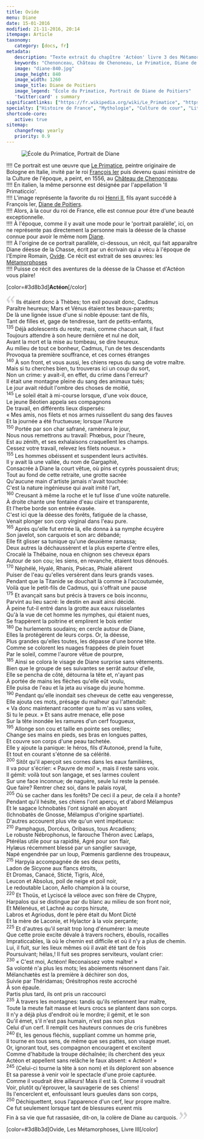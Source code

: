 ```yaml
---
title: Ovide 
menu: Diane
date: 15-01-2016
modified: 21-11-2016, 20:14
itempage: Article
taxonomy:
   category: [docs, fr]
metadata:
   description: "Texte extrait du chapître 'Actéon' livre 3 des Métamorphoses écrit par Ovide et utilisé par le peintre Le Primatice pour réaliser le portrait de Diane de Poitiers exposé au Château de Chenonceau"
   keywords: "Chenonceau, Château de Chenoneau, Le Primatice, Diane de Poitiers, Ovide, Les Métamorphoses, Actéon"
   image: "diane-840.jpg"
   image_height: 840
   image_width: 1260
   image_title: Diane de Poitiers
   image_legend: "École du Primatice, Portrait de Diane de Poitiers"
   'twitter:card' : summary
significantlinks: ["https://fr.wikipedia.org/wiki/Le_Primatice", "https://fr.wikipedia.org/wiki/Diane_de_Poitiers", "https://fr.wikipedia.org/wiki/Henri_II_(roi_de_France)"]
specialty: ["Histoire de France", "Mythologie", "Culture de cour", "Littérature de l'Empire Romain", "Littérature romaine impériale"]
shortcode-core:
   active: true
sitemap:
   changefreq: yearly
   priority: 0.9
---
```

<figure><picture>
<source sizes="(max-width: 767px) 98vw, 52vw" srcset="
/user/sites/docs/pages/01.reference/02.chateaux-de-la-loire/02.chenonceau/01.diane/diane-280.webp 280w,
/user/sites/docs/pages/01.reference/02.chateaux-de-la-loire/02.chenonceau/01.diane/diane-380.webp 380w,
/user/sites/docs/pages/01.reference/02.chateaux-de-la-loire/02.chenonceau/01.diane/diane-480.webp 480w,
/user/sites/docs/pages/01.reference/02.chateaux-de-la-loire/02.chenonceau/01.diane/diane-640.webp 640w,
/user/sites/docs/pages/01.reference/02.chateaux-de-la-loire/02.chenonceau/01.diane/diane-840.webp 840w" type="image/webp">
<img src="/user/sites/docs/pages/01.reference/02.chateaux-de-la-loire/02.chenonceau/01.diane/diane-840.jpg" sizes="(max-width: 767px) 98vw, 52vw" srcset="
/user/sites/docs/pages/01.reference/02.chateaux-de-la-loire/02.chenonceau/01.diane/diane-280.jpg 280w,
/user/sites/docs/pages/01.reference/02.chateaux-de-la-loire/02.chenonceau/01.diane/diane-380.jpg 380w,
/user/sites/docs/pages/01.reference/02.chateaux-de-la-loire/02.chenonceau/01.diane/diane-480.jpg 480w,
/user/sites/docs/pages/01.reference/02.chateaux-de-la-loire/02.chenonceau/01.diane/diane-640.jpg 640w,
/user/sites/docs/pages/01.reference/02.chateaux-de-la-loire/02.chenonceau/01.diane/diane_840.jpp 840w" title="École du Primatice, Portrait de Diane" alt="École du Primatice, Portrait de Diane" class="class-diane-img">
</picture></figure>

!!!! Ce portrait est une œuvre que [Le Primatice][2], peintre originaire de Bologne en Italie, invité par le roi [François Ier][1] puis devenu quasi ministre de la Culture de l'époque, a peint, en 1556, au [Château de Chenonceau][3].  
!!!! En italien, la même personne est désignée par l'appellation 'Il Primaticcio'.  
!!!! L'image représente la favorite du roi [Henri II][4], fils ayant succédé à François Ier, [Diane de Poitiers][5].  
!!!! Alors, à la cour du roi de France, elle est connue pour être d'une beauté exceptionnelle.  
!!!! À l'époque, comme il y avait une mode pour le 'portrait paralèlle', ici, on ne représente pas directement la personne mais la déesse de la chasse connue pour avoir le même nom [Diane][6].  
!!!! À l'origine de ce portrait parallèle, ci-dessous, un récit, qui fait apparaître Diane déesse de la Chasse, écrit par un écrivain qui a vécu à l'époque de l'Empire Romain, [Ovide][7]. Ce récit est extrait de ses œuvres: les [Métamorphoses][8]  
!!!! Puisse ce récit des aventures de la déesse de la Chasse et d'Actéon vous plaire!

[color=#3d8b3d]**Actéon**[/color]

<span><svg id="quotesleft" xmlns="http://www.w3.org/2000/svg" version="1" width="22px" height="22px" viewBox="0 0 78 78" fill="lightgrey" opacity="1"><path d="M76.5 9.0009L57.0898 32.605c-.88226 1.10283-.88226 1.54397-.88226 1.76454 0 1.10286 1.76455 3.30857 2.8674 4.632l13.0167 14.99877L61.50123 74.9545 50.4727 59.51456c-2.87047-3.97028-10.80793-15.88413-10.80793-19.19267 0-1.76458.6617-2.4263 6.6171-9.7051C60.8395 12.74754 63.04522 10.98297 70.98575 3.0455L76.5 9.00092zm-38.16172 0L18.9281 32.605c-.88228 1.10283-.88228 1.54397-.88228 1.76454 0 1.10286 1.76457 3.30857 2.86742 4.632L33.92688 54.0003 23.3395 74.9545 12.30793 59.51456C9.44053 55.54428 1.5 43.63043 1.5 40.3219c0-1.76458.6617-2.4263 6.6171-9.7051C22.67475 12.74754 24.88043 10.98297 32.82097 3.0455l5.51732 5.9554z"/></svg></span>
Ils étaient donc à Thèbes; ton exil pouvait donc, Cadmus  
Paraître heureux; Mars et Vénus étaient tes beaux-parents;  
De là une lignée issue d'une si noble épouse: tant de fils,  
Tant de filles et, gage de tendresse, tant de petits-enfants,  
<sup>135</sup> Déjà adolescents du reste; mais, comme chacun sait, il faut  
Toujours attendre à son heure dernière et nul ne doit,  
Avant la mort et la mise au tombeau, se dire heureux.  
Au milieu de tout ce bonheur, Cadmus, l'un de tes descendants  
Provoqua ta première souffrance, et ces cornes étranges  
<sup>140</sup> À son front, et vous aussi, les chiens repus du sang de votre maître.  
Mais si tu cherches bien, tu trouveras ici un coup du sort,  
Non un crime: y avait-il, en effet, du crime dans l'erreur?  
Il était une montagne pleine du sang des animaux tués;  
Le jour avait réduit l'ombre des choses de moitié,  
<sup>145</sup> Le soleil était à mi-course lorsque, d'une voix douce,  
Le jeune Béotien appela ses compagnons  
De travail, en différents lieux dispersés:  
« Mes amis, nos filets et nos armes ruissellent du sang des fauves  
Et la journée a été fructueuse; lorsque l'Aurore  
<sup>150</sup> Portée par son char safrané, ramènera le jour,  
Nous nous remettrons au travail: Phœbus, pour l'heure,  
Est au zénith, et ses exhalaisons craquellent les champs.  
Cessez votre travail, relevez les filets noueux. »  
<sup>155</sup> Les hommes obéissent et suspendent leurs activités.  
Il y avait là une vallée, du nom de Gargaphié,  
Consacrée à Diane la court vêtue, où pins et cyprès poussaient drus;  
Tout au fond de cette retraite, une grotte sacrée  
Qu'aucune main d'artiste jamais n'avait touchée:  
C'est la nature ingénieuse qui avait imité l'art,  
<sup>160</sup> Creusant à même la roche et le tuf lisse d'une voûte naturelle.  
À droite chante une fontaine d'eau claire et transparente,  
Et l'herbe borde son entrée évasée.  
C'est ici que la déesse des forêts, fatiguée de la chasse,  
Venait plonger son corp virginal dans l'eau pure.  
<sup>165</sup> Après qu'elle fut entrée là, elle donna à sa nymphe écuyère  
Son javelot, son carquois et son arc débandé;  
Elle fit glisser sa tunique qu'une deuxième ramassa;  
Deux autres la déchaussèrent et la plus experte d'entre elles,  
Crocalé la Thébaine, noua en chignon ses cheveux épars  
Autour de son cou; les siens, en revanche, étaient tous dénoués.  
<sup>170</sup> Néphélé, Hyalé, Rhanis, Psécas, Phialé allèrent  
Puiser de l'eau qu'elles versèrent dans leurs grands vases.  
Pendant que la Titanide se douchait là comme à l'accoutumée,  
Voilà que le petit-fils de Cadmus, qui s'offrait une pause  
<sup>175</sup> Et avançait sans but précis à travers ce bois inconnu,  
Parvint au lieu sacré: le destin en avait ainsi décidé.  
À peine fut-il entré dans la grotte aux eaux ruisselantes  
Qu'à la vue de cet homme les nymphes, qui étaient nues,  
Se frappèrent la poitrine et emplirent le bois entier  
<sup>180</sup> De hurlements soudains; en cercle autour de Diane,  
Elles la protégèrent de leurs corps. Or, la déesse,  
Plus grandes qu'elles toutes, les dépasse d'une bonne tête.  
Comme se colorent les nuages frappées de plein fouet  
Par le soleil, comme l'aurore vêtue de pourpre,  
<sup>185</sup> Ainsi se colora le visage de Diane surprise sans vêtements.  
Bien que le groupe de ses suivantes se serrât autour d'elle,  
Elle se pencha de côté, détourna la tête et, n'ayant pas  
À portée de mains les flèches qu'elle eût voulu,  
Elle puisa de l'eau et la jeta au visage du jeune homme.  
<sup>190</sup> Pendant qu'elle inondait ses cheveux de cette eau vengeresse,  
Elle ajouta ces mots, présage du malheur qui l'attendait:  
« Va donc maintenant raconter que tu m'as vu sans voiles,  
Si tu le peux. » Et sans autre menace, elle pose  
Sur la tête inondée les ramures d'un cerf fougueux,  
<sup>195</sup> Allonge son cou et taille en pointe ses oreilles;  
Change ses mains en pieds, ses bras en longues pattes,  
Et couvre son corps d'une peau tachetée.  
Elle y ajoute la panique: le héros, fils d'Autonoé, prend la fuite,  
Et tout en courant s'étonne de sa célérité.  
<sup>200</sup> Sitôt qu'il aperçoit ses cornes dans les eaux familières,  
Il va pour s'écrier: « Pauvre de moi! », mais il reste sans voix.  
Il gémit: voilà tout son langage, et ses larmes coulent  
Sur une face inconnue; de naguère, seule lui reste la pensée.  
Que faire? Rentrer chez soi, dans le palais royal,  
<sup>205</sup> Où se cacher dans les forêts? De ceci il a peur, de cela il a honte?  
Pendant qu'il hésite, ses chiens l'ont aperçu, et d'abord Mélampus  
Et le sagace Ichnobatès l'ont signalé en aboyant  
(Ichnobatès de Gnosse, Mélampus d'origine spartiate).  
D'autres accourent plus vite qu'un vent impétueux:  
<sup>210</sup> Pamphagus, Dorcéus, Oribasus, tous Arcadiens;  
Le robuste Nébrophonus, le farouche Théron avec Lælaps,  
Ptérélas utile pour sa rapidité, Agré pour son flair,  
Hylæus récemment blessé par un sanglier sauvage,  
Napé engendrée par un loup, Pœmenis gardienne des troupeaux,  
<sup>215</sup> Harpyia accompagnée de ses deux petits,  
Ladon de Sicyone aux flancs étroits,  
Et Dromas, Canacé, Sticté, Tigris, Alcé,  
Leucon et Absolus, poil de neige et poil noir,  
Le redoutable Lacon, Aello champion à la course,  
<sup>220</sup> Et Thoüs, et Lyciscé la véloce avec son frère de Chypre,  
Harpalos qui se distingue par du blanc au milieu de son front noir,  
Et Mélenéus, et Lachné au corps hirsute,  
Labros et Agriodus, dont le père était du Mont Dicté  
Et la mère de Laconie, et Hylactor à la voix perçante;  
<sup>225</sup> Et d'autres qu'il serait trop long d'énumérer: la meute  
Que cette proie excite dévale à travers rochers, éboulis, rocailles  
Impraticcables, là où le chemin est difficile et où il n'y a plus de chemin.  
Lui, il fuit, sur les lieux mêmes où il avait été tant de fois  
Poursuivant; hélas,! Il fuit ses propres serviteurs, voulant crier:  
<sup>230</sup> « C'est moi, Actéon! Reconaissez votre maître! »  
Sa volonté n'a plus les mots; les aboiements résonnent dans l'air.  
Mélanchætès est la première à déchirer son dos,  
Suivie par Théridamas; Orésitrophos reste accroché  
À son épaule.  
Partis plus tard, ils ont pris un raccourci  
<sup>235</sup> À travers les montagnes: tandis qu'ils retiennent leur maître,  
Toute la meute fait masse et leurs crocs se plantent dans son corps.  
Il n'y a déjà plus d'endroit où le mordre; il gémit, et le son  
Qu'il émet, s'il n'est pas humain, n'est pas non plus  
Celui d'un cerf. Il remplit ces hauteurs connues de cris funèbres  
<sup>240</sup> Et, les genous fléchis, suppliant comme un homme prie,  
Il tourne en tous sens, de même que ses pattes, son visage muet.  
Or, ignorant tout, ses compagnon encouragent et excitent  
Comme d'habitude la troupe déchaînée; ils cherchent des yeux  
Actéon et appellent sans relâche le faux absent: « Actéon! »  
<sup>245</sup> (Celui-ci tourne la tête à son nom) et ils déplorent son absence  
Et sa paresse à venir voir le spectacle d'une proie capturée.  
Comme il voudrait être ailleurs! Mais il est là. Comme il voudrait  
Voir, plutôt qu'éprouver, la sauvagerie de ses chiens!  
Ils l'encerclent et, enfouissant leurs gueules dans son corps,  
<sup>250</sup> Déchiquettent, sous l'apparence d'un cerf, leur propre maître.  
Ce fut seulement lorsque tant de blessures eurent mis  
Fin à sa vie que fut rassasiée, dit-on, la colère de Diane au carquois. <span><svg id="quotesright" xmlns="http://www.w3.org/2000/svg" version="1" width="22px" height="22px" viewBox="0 0 78 78" fill="lightgrey" opacity="1"><path d="M1.5 68.9991L20.9102 45.395c.88226-1.10283.88226-1.54397.88226-1.76454 0-1.10286-1.76455-3.30857-2.8674-4.632L5.90836 23.9997 16.49877 3.0455 27.5273 18.48544c2.87047 3.97028 10.80793 15.88413 10.80793 19.19267 0 1.76458-.6617 2.4263-6.6171 9.7051C17.1605 65.25246 14.95478 67.01703 7.01425 74.9545L1.5 68.99908zm38.16172 0L59.0719 45.395c.88228-1.10283.88228-1.54397.88228-1.76454 0-1.10286-1.76457-3.30857-2.86742-4.632L44.07312 23.9997 54.6605 3.0455l11.03157 15.43992C68.55947 22.45572 76.5 34.36957 76.5 37.6781c0 1.76458-.6617 2.4263-6.6171 9.7051C55.32526 65.25246 53.11957 67.01703 45.17904 74.9545l-5.51732-5.9554z"/></svg></span>

[color=#3d8b3d]Ovide, Les Métamorphoses, Livre III[/color]  

[1]: https://fr.wikipedia.org/wiki/Fran%C3%A7ois_Ier_(roi_de_France) "https://fr.wikipedia.org/wiki/François_Ier_(roi_de_France)）"
[2]: https://fr.wikipedia.org/wiki/Le_Primatice "https://fr.wikipedia.org/wiki/Le_Primatice"
[3]: https://fr.wikipedia.org/wiki/Ch%C3%A2teau_de_Chenonceau "https://fr.wikipedia.org/wiki/Château_de_Chenonceau"
[4]: https://fr.wikipedia.org/wiki/Henri_II_(roi_de_France) "https://fr.wikipedia.org/wiki/Henri_II_(roi_de_France)"
[5]: https://fr.wikipedia.org/wiki/Diane_de_Poitiers "https://fr.wikipedia.org/wiki/Diane_de_Poitiers"
[6]: https://fr.wikipedia.org/wiki/Diane_(mythologie) "https://fr.wikipedia.org/wiki/Diane_(mythologie)"
[7]: https://fr.wikipedia.org/wiki/Ovide "https://fr.wikipedia.org/wiki/Ovide"
[8]: https://fr.wikipedia.org/wiki/M%C3%A9tamorphoses_(Ovide) "https://fr.wikipedia.org/wiki/Métamorphoses_(Ovide)"